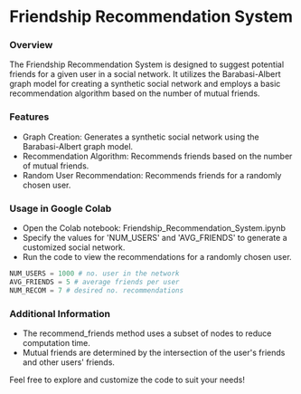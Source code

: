 # Friendship Recommendation System

### Overview
The Friendship Recommendation System is designed to suggest potential friends for a given user in a social network. It utilizes the Barabasi-Albert graph model for creating a synthetic social network and employs a basic recommendation algorithm based on the number of mutual friends.

### Features
- Graph Creation: Generates a synthetic social network using the Barabasi-Albert graph model.
- Recommendation Algorithm: Recommends friends based on the number of mutual friends.
- Random User Recommendation: Recommends friends for a randomly chosen user.

### Usage in Google Colab
- Open the Colab notebook: Friendship_Recommendation_System.ipynb
- Specify the values for 'NUM_USERS' and 'AVG_FRIENDS' to generate a customized social network.
- Run the code to view the recommendations for a randomly chosen user.
```python
NUM_USERS = 1000 # no. user in the network
AVG_FRIENDS = 5 # average friends per user
NUM_RECOM = 7 # desired no. recommendations
```

### Additional Information
- The recommend_friends method uses a subset of nodes to reduce computation time.
- Mutual friends are determined by the intersection of the user's friends and other users' friends.

Feel free to explore and customize the code to suit your needs!

